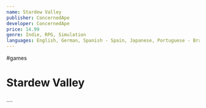 ```yaml
---
name: Stardew Valley
publisher: ConcernedApe
developer: ConcernedApe
price: 14.99
genre: Indie, RPG, Simulation
languages: English, German, Spanish - Spain, Japanese, Portuguese - Brazil, Russian, Simplified Chinese, French, Italian, Hungarian, Korean, Turkish
---
```

#games

# Stardew Valley

....